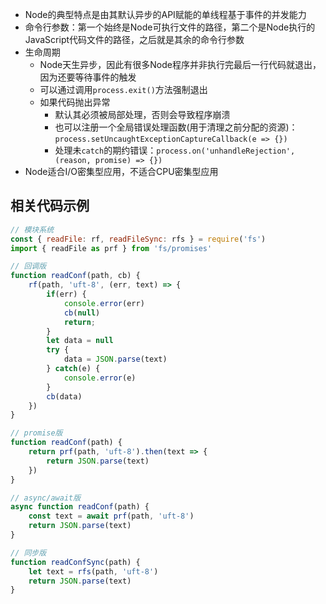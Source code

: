 
- Node的典型特点是由其默认异步的API赋能的单线程基于事件的并发能力
- 命令行参数：第一个始终是Node可执行文件的路径，第二个是Node执行的JavaScript代码文件的路径，之后就是其余的命令行参数
- 生命周期
	- Node天生异步，因此有很多Node程序并非执行完最后一行代码就退出，因为还要等待事件的触发
	- 可以通过调用`process.exit()`方法强制退出
	- 如果代码抛出异常
		- 默认其必须被局部处理，否则会导致程序崩溃
		- 也可以注册一个全局错误处理函数(用于清理之前分配的资源)：`process.setUncaughtExceptionCaptureCallback(e => {})`
		- 处理未`catch`的期约错误：`process.on('unhandleRejection', (reason, promise) => {})`
- Node适合I/O密集型应用，不适合CPU密集型应用

## 相关代码示例

```js
// 模块系统
const { readFile: rf, readFileSync: rfs } = require('fs')
import { readFile as prf } from 'fs/promises'

// 回调版
function readConf(path, cb) {
	rf(path, 'uft-8', (err, text) => {
		if(err) {
			console.error(err)
			cb(null)
			return;
		}
		let data = null
		try {
			data = JSON.parse(text)
		} catch(e) {
			console.error(e)
		}
		cb(data)
	})
}

// promise版
function readConf(path) {
	return prf(path, 'uft-8').then(text => {
		return JSON.parse(text)
	})
}

// async/await版
async function readConf(path) {
	const text = await prf(path, 'uft-8')
	return JSON.parse(text)
}

// 同步版
function readConfSync(path) {
	let text = rfs(path, 'uft-8')
	return JSON.parse(text)
}
```

